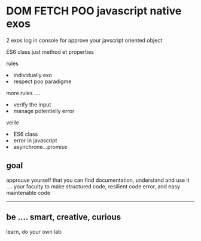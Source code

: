 # DOM FETCH POO javascript native exos

<p>2 exos log in console for approve your javscript oriented object</p>

<p>ES6 class just method et properties</p>

<p>rules</p>
<li> individually exo
<li> respect poo paradigme

<br>
<p>more rules ....

<li> verify the input 
<li> manage potentielly error 

<br>
<p>veille
<li>ES6 class
<li>error in javascript
<li>asynchrone...promise 

<br>
<h2>goal</h2>
<p>approuve yourself that you can find documentation, understand and use it .... your faculty to make structured code, resilient code error, and easy maintenable code</p>

***
<h2>be .... smart, creative, curious</h2>
<p>learn, do your own lab<p>